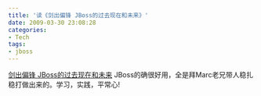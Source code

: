 ```yaml
---
title: '读《剑出偏锋 JBoss的过去现在和未来》'
date: 2009-03-30 23:08:28
categories: 
- Tech
tags: 
- jboss
---
```

[剑出偏锋 JBoss的过去现在和未来](http://www.kuqin.com/appserver/20090315/40088.html)
JBoss的确很好用，全是拜Marc老兄带人稳扎稳打做出来的。学习，实践，平常心!
